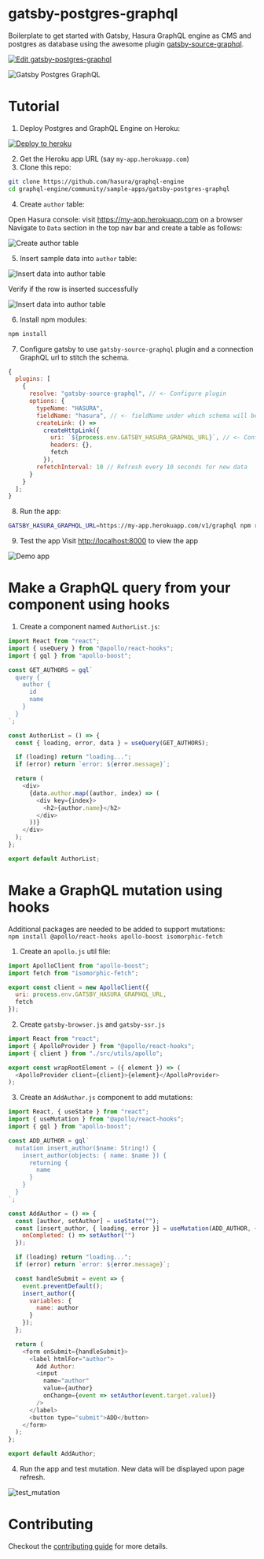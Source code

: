 # gatsby-postgres-graphql

Boilerplate to get started with Gatsby, Hasura GraphQL engine as CMS and postgres as database using the awesome plugin [gatsby-source-graphql](https://github.com/gatsbyjs/gatsby/tree/master/packages/gatsby-source-graphql).

[![Edit gatsby-postgres-graphql](https://codesandbox.io/static/img/play-codesandbox.svg)](https://codesandbox.io/s/github/hasura/graphql-engine/tree/master/community/sample-apps/gatsby-postgres-graphql?fontsize=14)

![Gatsby Postgres GraphQL](./assets/gatsby-postgres-graphql.png)

# Tutorial

1. Deploy Postgres and GraphQL Engine on Heroku:

[![Deploy to
heroku](https://www.herokucdn.com/deploy/button.svg)](https://heroku.com/deploy?template=https://github.com/hasura/graphql-engine-heroku)

2. Get the Heroku app URL (say `my-app.herokuapp.com`)
3. Clone this repo:

```bash
git clone https://github.com/hasura/graphql-engine
cd graphql-engine/community/sample-apps/gatsby-postgres-graphql
```

4. Create `author` table:

Open Hasura console: visit https://my-app.herokuapp.com on a browser  
 Navigate to `Data` section in the top nav bar and create a table as follows:

![Create author table](./assets/add_table.jpg)

5. Insert sample data into `author` table:

![Insert data into author table](./assets/insert_data.jpg)

Verify if the row is inserted successfully

![Insert data into author table](./assets/browse_rows.jpg)

6. Install npm modules:

```bash
npm install
```

7. Configure gatsby to use `gatsby-source-graphql` plugin and a connection GraphQL url to stitch the schema.

```js
{
  plugins: [
    {
      resolve: "gatsby-source-graphql", // <- Configure plugin
      options: {
        typeName: "HASURA",
        fieldName: "hasura", // <- fieldName under which schema will be stitched
        createLink: () =>
          createHttpLink({
            uri: `${process.env.GATSBY_HASURA_GRAPHQL_URL}`, // <- Configure connection GraphQL url
            headers: {},
            fetch
          }),
        refetchInterval: 10 // Refresh every 10 seconds for new data
      }
    }
  ];
}
```

8. Run the app:

```bash
GATSBY_HASURA_GRAPHQL_URL=https://my-app.herokuapp.com/v1/graphql npm run develop
```

9. Test the app
   Visit [http://localhost:8000](http://localhost:8000) to view the app

![Demo app](./assets/test_app.jpg)

# Make a GraphQL query from your component using hooks

1. Create a component named `AuthorList.js`:

```js
import React from "react";
import { useQuery } from "@apollo/react-hooks";
import { gql } from "apollo-boost";

const GET_AUTHORS = gql`
  query {
    author {
      id
      name
    }
  }
`;

const AuthorList = () => {
  const { loading, error, data } = useQuery(GET_AUTHORS);

  if (loading) return "loading...";
  if (error) return `error: ${error.message}`;

  return (
    <div>
      {data.author.map((author, index) => (
        <div key={index}>
          <h2>{author.name}</h2>
        </div>
      ))}
    </div>
  );
};

export default AuthorList;
```

# Make a GraphQL mutation using hooks

Additional packages are needed to be added to support mutations: <br/>
`npm install @apollo/react-hooks apollo-boost isomorphic-fetch`

1. Create an `apollo.js` util file:

```js
import ApolloClient from "apollo-boost";
import fetch from "isomorphic-fetch";

export const client = new ApolloClient({
  uri: process.env.GATSBY_HASURA_GRAPHQL_URL,
  fetch
});
```

2. Create `gatsby-browser.js` and `gatsby-ssr.js`

```js
import React from "react";
import { ApolloProvider } from "@apollo/react-hooks";
import { client } from "./src/utils/apollo";

export const wrapRootElement = ({ element }) => (
  <ApolloProvider client={client}>{element}</ApolloProvider>
);
```

3. Create an `AddAuthor.js` component to add mutations:

```js
import React, { useState } from "react";
import { useMutation } from "@apollo/react-hooks";
import { gql } from "apollo-boost";

const ADD_AUTHOR = gql`
  mutation insert_author($name: String!) {
    insert_author(objects: { name: $name }) {
      returning {
        name
      }
    }
  }
`;

const AddAuthor = () => {
  const [author, setAuthor] = useState("");
  const [insert_author, { loading, error }] = useMutation(ADD_AUTHOR, {
    onCompleted: () => setAuthor("")
  });

  if (loading) return "loading...";
  if (error) return `error: ${error.message}`;

  const handleSubmit = event => {
    event.preventDefault();
    insert_author({
      variables: {
        name: author
      }
    });
  };

  return (
    <form onSubmit={handleSubmit}>
      <label htmlFor="author">
        Add Author:
        <input
          name="author"
          value={author}
          onChange={event => setAuthor(event.target.value)}
        />
      </label>
      <button type="submit">ADD</button>
    </form>
  );
};

export default AddAuthor;
```

4. Run the app and test mutation. New data will be displayed upon page refresh.

![test_mutation](assets/test_mutation.gif)

# Contributing

Checkout the [contributing guide](../../../CONTRIBUTING.md#community-content) for more details.
